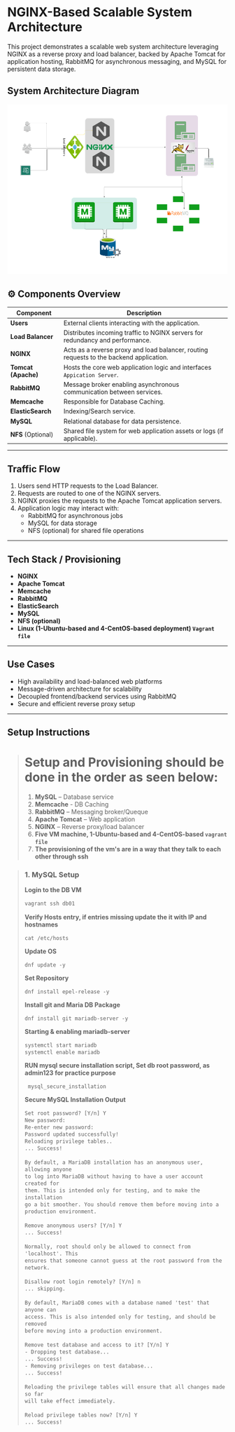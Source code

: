 # NGINX-Based Scalable System Architecture
This project demonstrates a scalable web system architecture leveraging NGINX as a reverse proxy and load balancer, backed by Apache Tomcat for application hosting, RabbitMQ for asynchronous messaging, and MySQL for persistent data storage.

## System Architecture Diagram
![System Architecture](images/system_architecture.png)


## ⚙️ Components Overview

| Component        | Description |
|------------------|-------------|
| **Users**        | External clients interacting with the application. |
| **Load Balancer**| Distributes incoming traffic to NGINX servers for redundancy and performance. |
| **NGINX**        | Acts as a reverse proxy and load balancer, routing requests to the backend application. |
| **Tomcat (Apache)** | Hosts the core web application logic and interfaces `Appication Server`. |
| **RabbitMQ**     | Message broker enabling asynchronous communication between services. |
|**Memcache**| Responsible for Database Caching. |
|**ElasticSearch**| Indexing/Search service. |
| **MySQL**        | Relational database for data persistence. |
| **NFS** (Optional)| Shared file system for web application assets or logs (if applicable). |


---

## Traffic Flow

1. Users send HTTP requests to the Load Balancer.
2. Requests are routed to one of the NGINX servers.
3. NGINX proxies the requests to the Apache Tomcat application servers.
4. Application logic may interact with:
   - RabbitMQ for asynchronous jobs
   - MySQL for data storage
   - NFS (optional) for shared file operations

---

## Tech Stack / Provisioning

- **NGINX**
- **Apache Tomcat**
- **Memcache**
- **RabbitMQ**
- **ElasticSearch**
- **MySQL**
- **NFS (optional)**
- **Linux (1-Ubuntu-based and 4-CentOS-based deployment) `Vagrant file`**

---

## Use Cases

- High availability and load-balanced web platforms
- Message-driven architecture for scalability
- Decoupled frontend/backend services using RabbitMQ
- Secure and efficient reverse proxy setup

---

## Setup Instructions
> # Setup and Provisioning should be done in the order as seen below:  
>1. **MySQL** – Database service  
>2. **Memcache** - DB Caching
>3. **RabbitMQ** – Messaging broker/Queque 
>4. **Apache Tomcat** – Web application 
>5. **NGINX** – Reverse proxy/load balancer
>6.  **Five VM machine, 1-Ubuntu-based and 4-CentOS-based `vagrant file`**
>7.  **The provisioning of the vm's are in a way that they talk to each other through ssh**

>### 1. MySQL Setup
> **Login to the DB VM**
> 
> ```bash
> vagrant ssh db01
> ```
> **Verify Hosts entry, if entries missing update the it with IP and hostnames**
> 
> ```shell
> cat /etc/hosts
>```
> **Update OS**
> 
> ```shell
> dnf update -y
> ```
> **Set Repository**
> ```shell
> dnf install epel-release -y
> ```
> 
> 
> **Install git and Maria DB Package**
>```shell
> dnf install git mariadb-server -y
>```
> **Starting & enabling mariadb-server**
> ```shell
> systemctl start mariadb
> systemctl enable mariadb
> ```
> **RUN mysql secure installation script, Set db root password, as admin123 for practice purpose**
> 
> ```shell
>  mysql_secure_installation
> ```
> **Secure MySQL Installation Output**
>
> ```plaintext
> Set root password? [Y/n] Y
> New password:
> Re-enter new password:
> Password updated successfully!
> Reloading privilege tables..
> ... Success!
> 
> By default, a MariaDB installation has an anonymous user, allowing anyone
> to log into MariaDB without having to have a user account created for
> them. This is intended only for testing, and to make the installation
> go a bit smoother. You should remove them before moving into a
> production environment.
> 
> Remove anonymous users? [Y/n] Y
> ... Success!
> 
> Normally, root should only be allowed to connect from 'localhost'. This
> ensures that someone cannot guess at the root password from the network.
> 
> Disallow root login remotely? [Y/n] n
> ... skipping.
> 
> By default, MariaDB comes with a database named 'test' that anyone can
> access. This is also intended only for testing, and should be removed
> before moving into a production environment.
> 
> Remove test database and access to it? [Y/n] Y
> - Dropping test database...
> ... Success!
> - Removing privileges on test database...
> ... Success!
> 
> Reloading the privilege tables will ensure that all changes made so far
> will take effect immediately.
> 
> Reload privilege tables now? [Y/n] Y
> ... Success!
> ```





